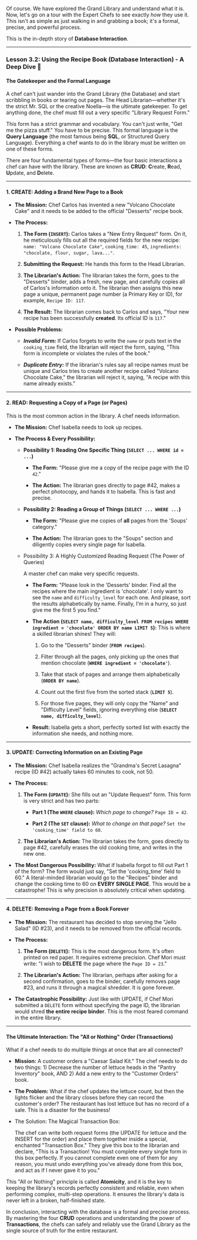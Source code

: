 Of course. We have explored the Grand Library and understand what it is. Now, let's go on a tour with the Expert Chefs to see exactly _how_ they use it. This isn't as simple as just walking in and grabbing a book; it's a formal, precise, and powerful process.

This is the in-depth story of **Database Interaction**.

---

### **Lesson 3.2: Using the Recipe Book (Database Interaction) - A Deep Dive 💾**

#### **The Gatekeeper and the Formal Language**

A chef can't just wander into the Grand Library (the Database) and start scribbling in books or tearing out pages. The Head Librarian—whether it's the strict Mr. SQL or the creative Noella—is the ultimate gatekeeper. To get anything done, the chef must fill out a very specific "Library Request Form."

This form has a strict grammar and vocabulary. You can't just write, "Get me the pizza stuff." You have to be precise. This formal language is the **Query Language** (the most famous being **SQL**, or Structured Query Language). Everything a chef wants to do in the library must be written on one of these forms.

There are four fundamental types of forms—the four basic interactions a chef can have with the library. These are known as **CRUD**: **C**reate, **R**ead, **U**pdate, and **D**elete.

---

#### **1. CREATE: Adding a Brand New Page to a Book**

- **The Mission:** Chef Carlos has invented a new "Volcano Chocolate Cake" and it needs to be added to the official "Desserts" recipe book.
    
- **The Process:**
    
    1. **The Form (`INSERT`):** Carlos takes a "New Entry Request" form. On it, he meticulously fills out all the required fields for the new recipe: `name: "Volcano Chocolate Cake"`, `cooking_time: 45`, `ingredients: "chocolate, flour, sugar, lava..."`.
        
    2. **Submitting the Request:** He hands this form to the Head Librarian.
        
    3. **The Librarian's Action:** The librarian takes the form, goes to the "Desserts" binder, adds a fresh, new page, and carefully copies all of Carlos's information onto it. The librarian then assigns this new page a unique, permanent page number (a Primary Key or ID), for example, `Recipe ID: 117`.
        
    4. **The Result:** The librarian comes back to Carlos and says, "Your new recipe has been successfully **created**. Its official ID is `117`."
        
- **Possible Problems:**
    
    - **_Invalid Form:_** If Carlos forgets to write the `name` or puts text in the `cooking_time` field, the librarian will reject the form, saying, "This form is incomplete or violates the rules of the book."
        
    - **_Duplicate Entry:_** If the librarian's rules say all recipe names must be unique and Carlos tries to create another recipe called "Volcano Chocolate Cake," the librarian will reject it, saying, "A recipe with this name already exists."
        

---

#### **2. READ: Requesting a Copy of a Page (or Pages)**

This is the most common action in the library. A chef needs information.

- **The Mission:** Chef Isabella needs to look up recipes.
    
- **The Process & Every Possibility:**
    
    - **Possibility 1: Reading One Specific Thing (`SELECT ... WHERE id = ...`)**
        
        - **The Form:** "Please give me a copy of the recipe page with the ID `42`."
            
        - **The Action:** The librarian goes directly to page #42, makes a perfect photocopy, and hands it to Isabella. This is fast and precise.
            
    - **Possibility 2: Reading a Group of Things (`SELECT ... WHERE ...`)**
        
        - **The Form:** "Please give me copies of **all** pages from the 'Soups' category."
            
        - **The Action:** The librarian goes to the "Soups" section and diligently copies every single page for Isabella.
            
    - Possibility 3: A Highly Customized Reading Request (The Power of Queries)
        
        A master chef can make very specific requests.
        
        - **The Form:** "Please look in the 'Desserts' binder. Find all the recipes where the main ingredient is 'chocolate'. I only want to see the `name` and `difficulty_level` for each one. And please, sort the results alphabetically by name. Finally, I'm in a hurry, so just give me the first 5 you find."
            
        - **The Action (`SELECT name, difficulty_level FROM recipes WHERE ingredient = 'chocolate' ORDER BY name LIMIT 5`):** This is where a skilled librarian shines! They will:
            
            1. Go to the "Desserts" binder (**`FROM recipes`**).
                
            2. Filter through all the pages, only picking up the ones that mention chocolate (**`WHERE ingredient = 'chocolate'`**).
                
            3. Take that stack of pages and arrange them alphabetically (**`ORDER BY name`**).
                
            4. Count out the first five from the sorted stack (**`LIMIT 5`**).
                
            5. For those five pages, they will only copy the "Name" and "Difficulty Level" fields, ignoring everything else (**`SELECT name, difficulty_level`**).
                
        - **Result:** Isabella gets a short, perfectly sorted list with exactly the information she needs, and nothing more.
            

---

#### **3. UPDATE: Correcting Information on an Existing Page**

- **The Mission:** Chef Isabella realizes the "Grandma's Secret Lasagna" recipe (ID #42) actually takes 60 minutes to cook, not 50.
    
- **The Process:**
    
    1. **The Form (`UPDATE`):** She fills out an "Update Request" form. This form is very strict and has two parts:
        
        - **Part 1 (The `WHERE` clause):** _Which page to change?_ `Page ID = 42`.
            
        - **Part 2 (The `SET` clause):** _What to change on that page?_ `Set the 'cooking_time' field to 60`.
            
    2. **The Librarian's Action:** The librarian takes the form, goes directly to page #42, carefully erases the old cooking time, and writes in the new one.
        
- **The Most Dangerous Possibility:** What if Isabella forgot to fill out Part 1 of the form? The form would just say, "Set the 'cooking_time' field to 60." A literal-minded librarian would go to the "Recipes" binder and change the cooking time to 60 on **EVERY SINGLE PAGE**. This would be a catastrophe! This is why precision is absolutely critical when updating.
    

---

#### **4. DELETE: Removing a Page from a Book Forever**

- **The Mission:** The restaurant has decided to stop serving the "Jello Salad" (ID #23), and it needs to be removed from the official records.
    
- **The Process:**
    
    1. **The Form (`DELETE`):** This is the most dangerous form. It's often printed on red paper. It requires extreme precision. Chef Mori must write: "I wish to **DELETE** the page where the `Page ID = 23`."
        
    2. **The Librarian's Action:** The librarian, perhaps after asking for a second confirmation, goes to the binder, carefully removes page #23, and runs it through a magical shredder. It is gone forever.
        
- **The Catastrophic Possibility:** Just like with UPDATE, if Chef Mori submitted a `DELETE` form without specifying the page ID, the librarian would shred **the entire recipe binder**. This is the most feared command in the entire library.
    

---

#### **The Ultimate Interaction: The "All or Nothing" Order (Transactions)**

What if a chef needs to do multiple things at once that are all connected?

- **Mission:** A customer orders a "Caesar Salad Kit." The chef needs to do two things: 1) Decrease the number of lettuce heads in the "Pantry Inventory" book, AND 2) Add a new entry to the "Customer Orders" book.
    
- **The Problem:** What if the chef updates the lettuce count, but then the lights flicker and the library closes before they can record the customer's order? The restaurant has lost lettuce but has no record of a sale. This is a disaster for the business!
    
- The Solution: The Magical Transaction Box:
    
    The chef can write both request forms (the UPDATE for lettuce and the INSERT for the order) and place them together inside a special, enchanted "Transaction Box." They give this box to the librarian and declare, "This is a Transaction! You must complete every single form in this box perfectly. If you cannot complete even one of them for any reason, you must undo everything you've already done from this box, and act as if I never gave it to you."
    

This "All or Nothing" principle is called **Atomicity**, and it is the key to keeping the library's records perfectly consistent and reliable, even when performing complex, multi-step operations. It ensures the library's data is never left in a broken, half-finished state.

In conclusion, interacting with the database is a formal and precise process. By mastering the four **CRUD** operations and understanding the power of **Transactions**, the chefs can safely and reliably use the Grand Library as the single source of truth for the entire restaurant.